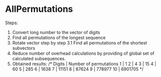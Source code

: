# AllPermutations

Steps:
1. Convert long number to the vector of digits
2. Find all permutations of the longest sequence
3. Rotate vector step by step
    3.1 Find all permutations of the shortest subvectors
4. Reduce number of overhead calculations by providing of global set of calculated subsequences.
5. Obtained results:
    /*
    Digits  | Number of permutations
      1     |       1
      2     |       4
      3     |       15
      4     |       60
      5     |       285
      6     |       1638
      7     |       11151
      8     |       87624
      9     |       778977
      10    |       6901705
    */
